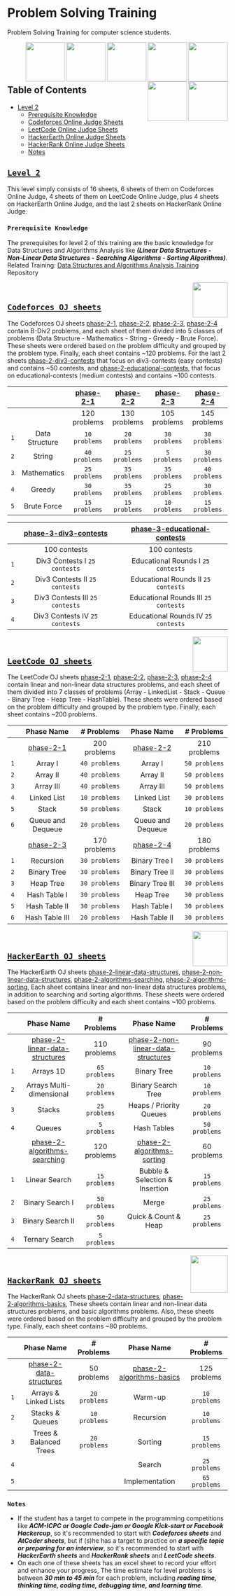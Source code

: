 # Problem Solving Training
Problem Solving Training for computer science students.

<img align="right" width="90" height="90" src="https://github.com/cs-MohamedAyman/Problem-Solving-Training/blob/master/online-judges-logos/codeforces.jpg">
<img align="right" width="90" height="90" src="https://github.com/cs-MohamedAyman/Problem-Solving-Training/blob/master/online-judges-logos/leetcode.jpg">
<img align="right" width="90" height="90" src="https://github.com/cs-MohamedAyman/Problem-Solving-Training/blob/master/online-judges-logos/algoexpert.jpg">
<img align="right" width="90" height="90" src="https://github.com/cs-MohamedAyman/Problem-Solving-Training/blob/master/online-judges-logos/atcoder.jpg">
<img align="right" width="90" height="90" src="https://github.com/cs-MohamedAyman/Problem-Solving-Training/blob/master/online-judges-logos/hackerearth.jpg">
<img align="right" width="90" height="90" src="https://github.com/cs-MohamedAyman/Problem-Solving-Training/blob/master/online-judges-logos/hackerrank.jpg">
<img align="right" width="90" height="90" src="https://github.com/cs-MohamedAyman/Problem-Solving-Training/blob/master/online-judges-logos/uri.jpg">
<br>
<br>
<br>
<br>

## Table of Contents
  * [Level 2](#level-2)
     * [Prerequisite Knowledge](#prerequisite-knowledge)
     * [Codeforces Online Judge Sheets](#codeforces-oj-sheets)
     * [LeetCode Online Judge Sheets](#leetcode-oj-sheets)
     * [HackerEarth Online Judge Sheets](#hackerearth-oj-sheets)
     * [HackerRank Online Judge Sheets](#hackerrank-oj-sheets)
     * [Notes](#notes)


## [`Level 2`](https://github.com/cs-MohamedAyman/Problem-Solving-Training/tree/master/level-2/README.md)

This level simply consists of 16 sheets, 6 sheets of them on Codeforces Online Judge, 4 sheets of them on LeetCode Online Judge, plus 4 sheets on HackerEarth Online Judge, and the last 2 sheets on HackerRank Online Judge.

### `Prerequisite Knowledge`
The prerequisites for level 2 of this training are the basic knowledge for Data Structures and Algorithms Analysis like ***(Linear Data Structures - Non-Linear Data Structures - Searching Algorithms - Sorting Algorithms)***.
<br>
Related Training: [Data Structures and Algorithms Analysis Training](https://github.com/cs-MohamedAyman/Data-Structures-and-Algorithms-Analysis-Training) Repository

<img align="right" width="80" height="80" src="https://github.com/cs-MohamedAyman/Problem-Solving-Training/blob/master/online-judges-logos/codeforces.jpg">
<br>

## [`Codeforces OJ sheets`](https://github.com/cs-MohamedAyman/Problem-Solving-Training/tree/master/level-2/README.md)

The Codeforces OJ sheets [phase-2-1](https://github.com/cs-MohamedAyman/Problem-Solving-Training/tree/master/level-2/codeforces-phase-2-1), [phase-2-2](https://github.com/cs-MohamedAyman/Problem-Solving-Training/tree/master/level-2/codeforces-phase-2-2), [phase-2-3](https://github.com/cs-MohamedAyman/Problem-Solving-Training/tree/master/level-2/codeforces-phase-2-3), [phase-2-4](https://github.com/cs-MohamedAyman/Problem-Solving-Training/tree/master/level-2/codeforces-phase-2-4) contain B-Div2 problems, and each sheet of them divided into 5 classes of problems (Data Structure - Mathematics - String - Greedy - Brute Force). These sheets were ordered based on the problem difficulty and grouped by the problem type. Finally, each sheet contains ~120 problems. For the last 2 sheets [phase-2-div3-contests](https://github.com/cs-MohamedAyman/Problem-Solving-Training/tree/master/level-2/codeforces-phase-2-div3-contests) that focus on div3-contests (easy contests) and contains ~50 contests, and [phase-2-educational-contests](https://github.com/cs-MohamedAyman/Problem-Solving-Training/tree/master/level-2/codeforces-phase-2-educational-contests), that focus on educational-contests (medium contests) and contains ~100 contests.

| | | [phase-2-1](https://github.com/cs-MohamedAyman/Problem-Solving-Training/tree/master/level-2/codeforces-phase-2-1)                                                                 | [phase-2-2](https://github.com/cs-MohamedAyman/Problem-Solving-Training/tree/master/level-2/codeforces-phase-2-2)                                                                 | [phase-2-3](https://github.com/cs-MohamedAyman/Problem-Solving-Training/tree/master/level-2/codeforces-phase-2-3)                                                                 | [phase-2-4](https://github.com/cs-MohamedAyman/Problem-Solving-Training/tree/master/level-2/codeforces-phase-2-4)   |
|:---:|:---------------:|:-------------:|:-------------:|:-------------:|:-------------:|
|     |                 | 120 problems  | 130 problems  | 105 problems  | 145 problems  |
| `1` | Data Structure  | `10 problems` | `20 problems` | `30 problems` | `30 problems` |
| `2` | String          | `40 problems` | `25 problems` | `5 problems`  | `30 problems` |
| `3` | Mathematics     | `25 problems` | `35 problems` | `35 problems` | `40 problems` |
| `4` | Greedy          | `30 problems` | `35 problems` | `25 problems` | `30 problems` |
| `5` | Brute Force     | `15 problems` | `15 problems` | `10 problems` | `15 problems` |

|  | [phase-3-div3-contests](https://github.com/cs-MohamedAyman/Problem-Solving-Training/tree/master/level-3/codeforces-phase-3-div3-contests)                                        | [phase-3-educational-contests](https://github.com/cs-MohamedAyman/Problem-Solving-Training/tree/master/level-3/codeforces-phase-3-educational-contests) |
|:---:|:-------------------------------:|:------------------------------------:|
|     | 100 contests                    | 100 contests                         |
| `1` | Div3 Contests I   `25 contests` | Educational Rounds I   `25 contests` |
| `2` | Div3 Contests II  `25 contests` | Educational Rounds II  `25 contests` |
| `3` | Div3 Contests III `25 contests` | Educational Rounds III `25 contests` |
| `4` | Div3 Contests IV  `25 contests` | Educational Rounds IV  `25 contests` |

<img align="right" width="80" height="80" src="https://github.com/cs-MohamedAyman/Problem-Solving-Training/blob/master/online-judges-logos/leetcode.jpg">
<br>

## [`LeetCode OJ sheets`](https://github.com/cs-MohamedAyman/Problem-Solving-Training/tree/master/level-2/README.md)

The LeetCode OJ sheets [phase-2-1](https://github.com/cs-MohamedAyman/Problem-Solving-Training/tree/master/level-2/leetcode-phase-2-1), [phase-2-2](https://github.com/cs-MohamedAyman/Problem-Solving-Training/tree/master/level-2/leetcode-phase-2-2), [phase-2-3](https://github.com/cs-MohamedAyman/Problem-Solving-Training/tree/master/level-2/leetcode-phase-2-3), [phase-2-4](https://github.com/cs-MohamedAyman/Problem-Solving-Training/tree/master/level-2/leetcode-phase-2-4) contain linear and non-linear data structures problems, and each sheet of them divided into 7 classes of problems (Array - LinkedList - Stack - Queue - Binary Tree - Heap Tree - HashTable). These sheets were ordered based on the problem difficulty and grouped by the problem type. Finally, each sheet contains ~200 problems.

|     | Phase Name         | # Problems    | Phase Name        | # Problems   |
|:---:|:------------------:|:-------------:|:-----------------:|:------------:|
|  | [phase-2-1](https://github.com/cs-MohamedAyman/Problem-Solving-Training/tree/master/level-2/leetcode-phase-2-1)                     |   200 problems                              | [phase-2-2](https://github.com/cs-MohamedAyman/Problem-Solving-Training/tree/master/level-2/leetcode-phase-2-2)                     |   210 problems  |
| `1` | Array I           | `40 problems` | Array I           | `50 problems` |
| `2` | Array II          | `40 problems` | Array II          | `50 problems` |
| `3` | Array III         | `40 problems` | Array III         | `50 problems` |
| `4` | Linked List       | `10 problems` | Linked List       | `30 problems` |
| `5` | Stack             | `50 problems` | Stack             | `10 problems` |
| `6` | Queue and Dequeue | `20 problems` | Queue and Dequeue | `20 problems` |
|  | [phase-2-3](https://github.com/cs-MohamedAyman/Problem-Solving-Training/tree/master/level-2/leetcode-phase-2-3)                     |   170 problems                              | [phase-2-4](https://github.com/cs-MohamedAyman/Problem-Solving-Training/tree/master/level-2/leetcode-phase-2-4)                     |   180 problems  |
| `1` | Recursion         | `30 problems` | Binary Tree I     | `30 problems` |
| `2` | Binary Tree       | `30 problems` | Binary Tree II    | `30 problems` |
| `3` | Heap Tree         | `30 problems` | Binary Tree III   | `30 problems` |
| `4` | Hash Table I      | `30 problems` | Heap Tree         | `30 problems` |
| `5` | Hash Table II     | `30 problems` | Hash Table I      | `30 problems` |
| `6` | Hash Table III    | `20 problems` | Hash Table II     | `30 problems` |

<img align="right" width="80" height="80" src="https://github.com/cs-MohamedAyman/Problem-Solving-Training/blob/master/online-judges-logos/hackerearth.jpg">
<br>

## [`HackerEarth OJ sheets`](https://github.com/cs-MohamedAyman/Problem-Solving-Training/tree/master/level-2/README.md)

The HackerEarth OJ sheets [phase-2-linear-data-structures](https://github.com/cs-MohamedAyman/Problem-Solving-Training/tree/master/level-2/hackerearth-phase-2-linear-data-structures), [phase-2-non-linear-data-structures](https://github.com/cs-MohamedAyman/Problem-Solving-Training/tree/master/level-2/hackerearth-phase-2-non-linear-data-structures), [phase-2-algorithms-searching](https://github.com/cs-MohamedAyman/Problem-Solving-Training/tree/master/level-2/hackerearth-phase-2-algorithms-searching), [phase-2-algorithms-sorting](https://github.com/cs-MohamedAyman/Problem-Solving-Training/tree/master/level-2/hackerearth-phase-2-algorithms-sorting), Each sheet contains linear and non-linear data structures problems, in addition to searching and sorting algorithms. These sheets were ordered based on the problem difficulty and each sheet contains ~100 problems.

|     | Phase Name               | # Problems    | Phase Name              | # Problems   |
|:---:|:------------------------:|:-------------:|:-----------------------:|:-------------:|
| | [phase-2-linear-data-structures](https://github.com/cs-MohamedAyman/Problem-Solving-Training/tree/master/level-2/hackerearth-phase-2-linear-data-structures) | 110 problems       | [phase-2-non-linear-data-structures](https://github.com/cs-MohamedAyman/Problem-Solving-Training/tree/master/level-2/hackerearth-phase-2-non-linear-data-structures) | 90 problems |
| `1` | Arrays 1D                | `65 problems` | Binary Tree             | `10 problems` |
| `2` | Arrays Multi-dimensional | `20 problems` | Binary Search Tree      | `10 problems` |
| `3` | Stacks                   | `25 problems` | Heaps / Priority Queues | `20 problems` |
| `4` | Queues                   | `5 problems`  | Hash Tables             | `50 problems` |
| | [phase-2-algorithms-searching](https://github.com/cs-MohamedAyman/Problem-Solving-Training/tree/master/level-2/hackerearth-phase-2-algorithms-searching)  | 120 problems         | [phase-2-algorithms-sorting](https://github.com/cs-MohamedAyman/Problem-Solving-Training/tree/master/level-2/hackerearth-phase-2-algorithms-sorting)      | 60 problems      |
| `1` | Linear Search            | `15 problems` | Bubble & Selection & Insertion | `15 problems` |
| `2` | Binary Search I          | `50 problems` | Merge                          | `25 problems` |
| `3` | Binary Search II         | `50 problems` | Quick & Count & Heap           | `25 problems` |
| `4` | Ternary Search           | `5 problems`  |                                |               |

<img align="right" width="85" height="85" src="https://github.com/cs-MohamedAyman/Problem-Solving-Training/blob/master/online-judges-logos/hackerrank.jpg">
<br>

## [`HackerRank OJ sheets`](https://github.com/cs-MohamedAyman/Problem-Solving-Training/tree/master/level-2/README.md)

The HackerRank OJ sheets [phase-2-data-structures](https://github.com/cs-MohamedAyman/Problem-Solving-Training/tree/master/level-2/hackerrank-phase-2-data-structures), [phase-2-algorithms-basics](https://github.com/cs-MohamedAyman/Problem-Solving-Training/tree/master/level-2/hackerrank-phase-2-algorithms-basics), These sheets contain linear and non-linear data structures problems, and basic algorithms problems. Also, these sheets were ordered based on the problem difficulty and grouped by the problem type. Finally, each sheet contains ~80 problems.

|     | Phase Name                           | # Problems    | Phase Name             | # Problems    |
|:---:|:------------------------------------:|:-------------:|:----------------------:|:-------------:|
|  | [phase-2-data-structures](https://github.com/cs-MohamedAyman/Problem-Solving-Training/tree/master/level-2/hackerrank-phase-2-data-structures)     | 50 problems                  | [phase-2-algorithms-basics](https://github.com/cs-MohamedAyman/Problem-Solving-Training/tree/master/level-2/hackerrank-phase-2-algorithms-basics) | 125 problems |
| `1` | Arrays & Linked Lists  | `20 problems` | Warm-up        | `10 problems` |
| `2` | Stacks & Queues        | `10 problems` | Recursion      | `10 problems` |
| `3` | Trees & Balanced Trees | `20 problems` | Sorting        | `15 problems` |
| `4` |                        |               | Search         | `25 problems` |
| `5` |                        |               | Implementation | `65 problems` |

### `Notes`

* If the student has a target to compete in the programming competitions like ***ACM-ICPC or Google Code-jam or Google Kick-start or Facebook Hackercup***, so it's recommended to start with ***Codeforces sheets*** and ***AtCoder sheets***, but if (s)he has a target to practice on ***a specific topic or preparing for an interview***, so it's recommended to start with ***HackerEarth sheets*** and ***HackerRank sheets*** and ***LeetCode sheets***.
* On each one of these sheets has an excel sheet to record your effort and enhance your progress, The time estimate for level problems is between ***30 min to 45 min*** for each problem, including ***reading time, thinking time, coding time, debugging time, and learning time***.
